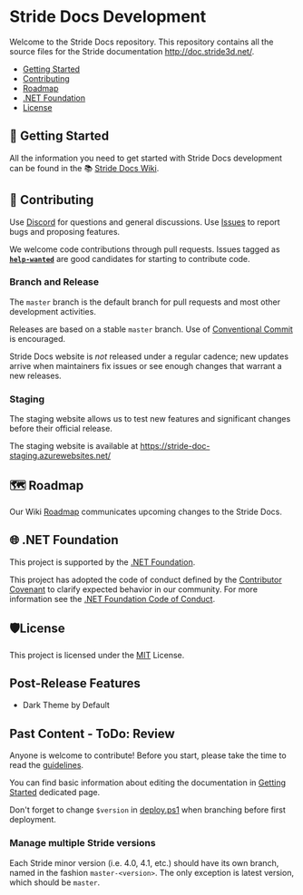 # Stride Docs Development

Welcome to the Stride Docs repository. This repository contains all the source files for the Stride documentation http://doc.stride3d.net/.

* [Getting Started](#-getting-started)
* [Contributing](#-contributing)
* [Roadmap](#%EF%B8%8F-roadmap)
* [.NET Foundation](#-net-foundation)
* [License](#%EF%B8%8Flicense)

## 🚀 Getting Started

All the information you need to get started with Stride Docs development can be found in the 📚 [Stride Docs Wiki](https://github.com/stride3d/stride-docs/wiki).

## 🤝 Contributing

Use [Discord](https://discord.gg/f6aerfE) for questions and general discussions. 
Use [Issues](https://github.com/stride3d/stride-docs/issues) to report bugs and proposing features.

We welcome code contributions through pull requests. Issues tagged as **[`help-wanted`](https://github.com/stride3d/stride-website/labels/help-wanted)** are good candidates for starting to contribute code.

### Branch and Release

The `master` branch is the default branch for pull requests and most other development activities. 

Releases are based on a stable `master` branch. Use of [Conventional Commit](https://www.conventionalcommits.org/en/v1.0.0/) is encouraged.

Stride Docs website is _not_ released under a regular cadence; new updates arrive when maintainers fix issues or see enough changes that warrant a new releases.

### Staging

The staging website allows us to test new features and significant changes before their official release.

The staging website is available at https://stride-doc-staging.azurewebsites.net/

## 🗺️ Roadmap

Our Wiki [Roadmap](https://github.com/stride3d/stride-docs/wiki/Roadmap) communicates upcoming changes to the Stride Docs.

## 🌐 .NET Foundation

This project is supported by the [.NET Foundation](http://www.dotnetfoundation.org).

This project has adopted the code of conduct defined by the [Contributor Covenant](http://contributor-covenant.org/) to clarify expected behavior in our community.
For more information see the [.NET Foundation Code of Conduct](http://www.dotnetfoundation.org/code-of-conduct).

## 🛡️License

This project is licensed under the [MIT](https://github.com/stride3d/stride-docs/blob/master/LICENSE.md) License.

## Post-Release Features
- Dark Theme by Default

## Past Content - ToDo: Review

Anyone is welcome to contribute! Before you start, please take the time to read the [guidelines](GUIDELINES.md). 

You can find basic information about editing the documentation in [Getting Started](GETTINGSTARTED.md) dedicated page.

Don't forget to change `$version` in [deploy.ps1](build/deploy.ps1) when branching before first deployment.

### Manage multiple Stride versions

Each Stride minor version (i.e. 4.0, 4.1, etc.) should have its own branch, named in the fashion `master-<version>`. The only exception is latest version, which should be `master`.
